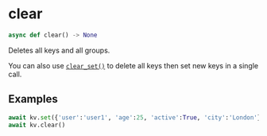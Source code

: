 # clear

```py
async def clear() -> None
```

Deletes all keys and all groups.

You can also use [`clear_set()`](./clear_set.md) to delete all keys then set new keys in a single call.

## Examples

```py
await kv.set({'user':'user1', 'age':25, 'active':True, 'city':'London'})
await kv.clear()
```